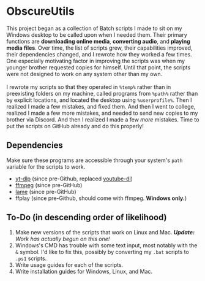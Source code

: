 # ObscureUtils
This project began as a collection of Batch scripts I made to sit on my Windows desktop to be called upon when I needed them. Their primary functions are **downloading online media**, **converting audio**, and **playing media files**. Over time, the list of scripts grew, their capabilities improved, their dependencies changed, and I rewrote how they worked a few times. One especially motivating factor in improving the scripts was when my younger brother requested copies for himself. Until that point, the scripts were not designed to work on any system other than my own.\
\
I rewrote my scripts so that they operated in `%temp%` rather than in preexisting folders on my machine, called programs from `%path%` rather than by explicit locations, and located the desktop using `%userprofile%`. Then I realized I made a few mistakes, and fixed them. And then I went to college, realized I made a few more mistakes, and needed to send new copies to my brother via Discord. And then I realized I made a few *more* mistakes. Time to put the scripts on GitHub already and do this properly!

## Dependencies
Make sure these programs are accessible through your system's `path` variable for the scripts to work.
- [yt-dlp](https://github.com/yt-dlp/yt-dlp) (since pre-Github, replaced [youtube-dl](https://github.com/ytdl-org/youtube-dl))
- [ffmpeg](http://ffmpeg.org/) (since pre-GitHub)
- [lame](https://lame.sourceforge.io/index.php) (since pre-GitHub)
- ffplay (since pre-Github, should come with ffmpeg. **Windows only.**)

## To-Do (in descending order of likelihood)
1. Make new versions of the scripts that work on Linux and Mac. _**Update:** Work has actually begun on this one!_
1. Windows's CMD has trouble with some text input, most notably with the `&` symbol. I'd like to fix this, possibly by converting my `.bat` scripts to `.ps1` scripts.
1. Write usage guides for each of the scripts.
1. Write installation guides for Windows, Linux, and Mac.
